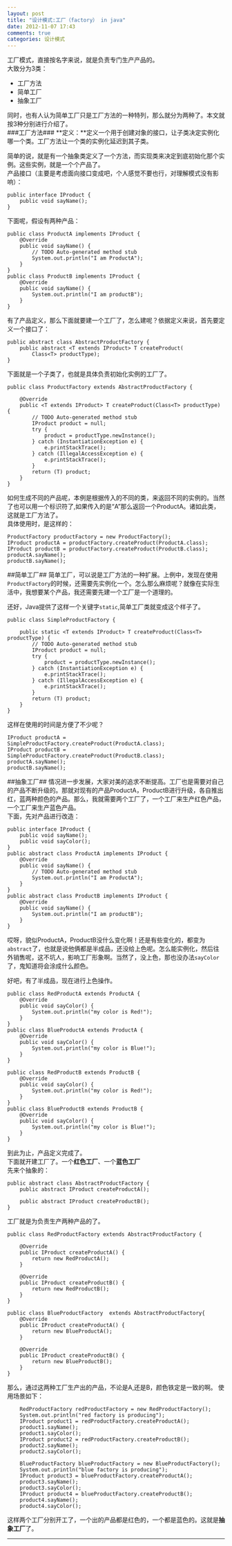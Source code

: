 ```yaml
---
layout: post
title: "设计模式:工厂（factory） in java"
date: 2012-11-07 17:43
comments: true
categories: 设计模式
---
```

工厂模式，直接按名字来说，就是负责专门生产产品的。   
大致分为3类： 

* 工厂方法
* 简单工厂
* 抽象工厂

同时，也有人认为简单工厂只是工厂方法的一种特列，那么就分为两种了。本文就按3种分别进行介绍了。   
###工厂方法###
**定义：**定义一个用于创建对象的接口，让子类决定实例化哪一个类。工厂方法让一个类的实例化延迟到其子类。  
<!--more-->
简单的说，就是有一个抽象类定义了一个方法，而实现类来决定到底初始化那个实例。这些实例，就是一个个产品了。   
产品接口（主要是考虑面向接口变成吧，个人感觉不要也行，对理解模式没有影响）：   

	public interface IProduct {
		public void sayName();
	}
下面呢，假设有两种产品：
	
	public class ProductA implements IProduct {
		@Override
		public void sayName() {
			// TODO Auto-generated method stub
			System.out.println("I am ProductA");
		}
	}
	public class ProductB implements IProduct {
		@Override
		public void sayName() {
			System.out.println("I am productB");
		}
	}
有了产品定义，那么下面就要建一个工厂了，怎么建呢？依据定义来说，首先要定义一个接口了：   

	public abstract class AbstractProductFactory {
		public abstract <T extends IProduct> T createProduct(
			Class<T> productType);
	}
下面就是一个子类了，也就是具体负责初始化实例的工厂了。

	public class ProductFactory extends AbstractProductFactory {

		@Override
		public <T extends IProduct> T createProduct(Class<T> productType) {
			// TODO Auto-generated method stub
			IProduct product = null;
			try {
				product = productType.newInstance();
			} catch (InstantiationException e) {
				e.printStackTrace();
			} catch (IllegalAccessException e) {
				e.printStackTrace();
			}
			return (T) product;
		}
	}
如何生成不同的产品呢，本例是根据传入的不同的类，来返回不同的实例的。当然了也可以用一个标识符了,如果传入的是“A”那么返回一个ProductA。诸如此类，这就是工厂方法了。  
具体使用时，是这样的：   

	ProductFactory productFactory = new ProductFactory();
	IProduct productA = productFactory.createProduct(ProductA.class);
	IProduct productB = productFactory.createProduct(ProductB.class);
	productA.sayName();
	productB.sayName();

##简单工厂##
简单工厂，可以说是工厂方法的一种扩展。上例中，发现在使用`ProductFactory`的时候，还需要先实例化一个。怎么那么麻烦呢？就像在实际生活中，我想要某个产品，我还需要先建一个工厂是一个道理的。   

还好，Java提供了这样一个关键字`static`,简单工厂类就变成这个样子了。

	public class SimpleProductFactory {

		public static <T extends IProduct> T createProduct(Class<T> productType) {
			// TODO Auto-generated method stub
			IProduct product = null;
			try {
				product = productType.newInstance();
			} catch (InstantiationException e) {
				e.printStackTrace();
			} catch (IllegalAccessException e) {
				e.printStackTrace();
			}
			return (T) product;
		}
	}
这样在使用的时间是方便了不少呢？

	IProduct productA = SimpleProductFactory.createProduct(ProductA.class);
	IProduct productB = SimpleProductFactory.createProduct(ProductB.class);
	productA.sayName();
	productB.sayName();
##抽象工厂##
情况进一步发展，大家对美的追求不断提高。工厂也是需要对自己的产品不断升级的。那就对现有的产品ProductA，ProductB进行升级，各自推出红，蓝两种颜色的产品。那么，我就需要两个工厂了，一个工厂来生产红色产品，一个工厂来生产蓝色产品。   
下面，先对产品进行改造：  

	public interface IProduct {
		public void sayName();
		public void sayColor();
	}
	public abstract class ProductA implements IProduct {
		@Override
		public void sayName() {
			// TODO Auto-generated method stub
			System.out.println("I am ProductA");
		}
	}
	public abstract class ProductB implements IProduct {
		@Override
		public void sayName() {
			System.out.println("I am productB");
		}
	}
哎呀，貌似ProductA，ProductB没什么变化啊！还是有些变化的，都变为`abstract`了，也就是说他俩都是半成品，还没给上色呢。怎么能实例化，然后往外销售呢，这不坑人，影响工厂形象啊。当然了，没上色，那也没办法`sayColor`了，鬼知道将会涂成什么颜色。   

好吧，有了半成品，现在进行上色操作。  

	public class RedProductA extends ProductA {
		@Override
		public void sayColor() {
			System.out.println("my color is Red!");
		}
	}
	public class BlueProductA extends ProductA {
		@Override
		public void sayColor() {
			System.out.println("my color is Blue!");
		}
	}
	
	public class RedProductB extends ProductB {
		@Override
		public void sayColor() {
			System.out.println("my color is Red!");
		}
	}
	public class BlueProductB extends ProductB {
		@Override
		public void sayColor() {
			System.out.println("my color is Blue!");
		}
	}
到此为止，产品定义完成了。    
下面就开建工厂了。一个**红色工厂**、一个**蓝色工厂**   
先来个抽象的：   
	
	public abstract class AbstractProductFactory {
		public abstract IProduct createProductA();

		public abstract IProduct createProductB();
	}
工厂就是为负责生产两种产品的了。

	public class RedProductFactory extends AbstractProductFactory {

		@Override
		public IProduct createProductA() {
			return new RedProductA();
		}

		@Override
		public IProduct createProductB() {
			return new RedProductB();
		}
	}

	public class BlueProductFactory  extends AbstractProductFactory{
		@Override
		public IProduct createProductA() {
			return new BlueProductA();
		}

		@Override
		public IProduct createProductB() {
			return new BlueProductB();
		}
	}
那么，通过这两种工厂生产出的产品，不论是A,还是B，颜色铁定是一致的啊。
使用场景如下：  

		RedProductFactory redProductFactory = new RedProductFactory();
		System.out.println("red factory is producing");
		IProduct product1 = redProductFactory.createProductA();
		product1.sayName();
		product1.sayColor();
		IProduct product2 = redProductFactory.createProductB();
		product2.sayName();
		product2.sayColor();
		
		BlueProductFactory blueProductFactory = new BlueProductFactory();
		System.out.println("blue factory is producing");
		IProduct product3 = blueProductFactory.createProductA();
		product3.sayName();
		product3.sayColor();
		IProduct product4 = blueProductFactory.createProductB();
		product4.sayName();
		product4.sayColor();

这样两个工厂分别开工了，一个出的产品都是红色的，一个都是蓝色的。这就是**抽象工厂**了。

---